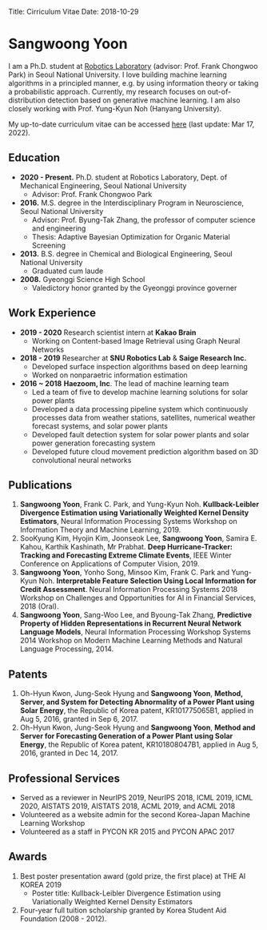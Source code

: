 Title: Cirriculum Vitae 
Date: 2018-10-29

Sangwoong Yoon
===================

I am a Ph.D. student at [Robotics Laboratory](http://robotics.snu.ac.kr/fcp/) (advisor: Prof. Frank Chongwoo Park) in Seoul National University.
I love building machine learning algorithms in a principled manner, e.g. by using information theory or taking a probabilistic approach.
Currently, my research focuses on out-of-distribution detection based on generative machine learning.
I am also closely working with Prof. Yung-Kyun Noh (Hanyang University).

My up-to-date curriculum vitae can be accessed [here]({filename}/pdfs/CV___Sangwoong_Yoon_v20220317.pdf) (last update: Mar 17, 2022).


## Education  



* **2020 - Present.** Ph.D. student at Robotics Laboratory, Dept. of Mechanical Engineering, Seoul National University
    - Advisor: Prof. Frank Chongwoo Park
* **2016.** M.S. degree in the Interdisciplinary Program in Neuroscience, Seoul National University   
    - Advisor: Prof. Byung-Tak Zhang, the professor of computer science and engineering  
    - Thesis: Adaptive Bayesian Optimization for Organic Material Screening  
* **2013\.** B.S. degree in Chemical and Biological Engineering, Seoul National University   
    - Graduated cum laude
* **2008\.** Gyeonggi Science High School
    - Valedictory honor granted by the Gyeonggi province governer


## Work Experience

* **2019 - 2020** Research scientist intern at **Kakao Brain**
    * Working on Content-based Image Retrieval using Graph Neural Networks
* **2018 - 2019** Researcher at **SNU Robotics Lab** & **Saige Research Inc.**
    * Developed surface inspection algorithms based on deep learning
    * Worked on nonparaetric information estimation
* **2016 ~ 2018** **Haezoom, Inc**. The lead of machine learning team
    * Led a team of five to develop machine learning solutions for solar power plants
    * Developed a data processing pipeline system which continuously processes data from weather stations, satellites, numerical weather forecast systems, and solar power plants
    * Developed fault detection system for solar power plants and solar power generation forecasting system
    * Developed future cloud movement prediction algorithm based on 3D convolutional neural networks

## Publications

1. **Sangwoong Yoon**, Frank C. Park, and Yung-Kyun Noh. **Kullback-Leibler Divergence Estimation using Variationally Weighted Kernel Density Estimators**, Neural Information Processing Systems Workshop on Information Theory and Machine Learning, 2019.
2. SooKyung Kim, Hyojin Kim, Joonseok Lee, **Sangwoong Yoon**, Samira E. Kahou, Karthik Kashinath, Mr Prabhat. **Deep Hurricane-Tracker: Tracking and Forecasting Extreme Climate Events**, IEEE Winter Conference on Applications of Computer Vision, 2019.
3. **Sangwoong Yoon**, Yonho Song, Minsoo Kim, Frank C. Park and Yung-Kyun Noh. **Interpretable Feature Selection Using Local Information for Credit Assessment**. Neural Information Processing Systems 2018 Workshop on Challenges and Opportunities for AI in Financial Services, 2018 (Oral).
4. **Sangwoong Yoon**, Sang-Woo Lee, and Byoung-Tak Zhang, **Predictive Property of Hidden Representations in Recurrent Neural Network Language Models**, Neural Information Processing Workshop Systems 2014 Workshop on Modern Machine Learning Methods and Natural Language Processing, 2014.


## Patents

1. Oh-Hyun Kwon, Jung-Seok Hyung and **Sangwoong Yoon**, **Method, Server, and System for Detecting Abnormality of a Power Plant using Solar Energy**, the Republic of Korea patent, KR101775065B1, applied in Aug 5, 2016, granted in Sep 6, 2017.
2. Oh-Hyun Kwon, Jung-Seok Hyung and **Sangwoong Yoon**, **Method and Server for Forecasting Generation of a Power Plant using Solar Energy**, the Republic of Korea patent, KR101808047B1, applied in Aug 5, 2016, granted in Dec 14, 2017.


## Professional Services

* Served as a reviewer in NeurIPS 2019, NeurIPS 2018, ICML 2019, ICML 2020, AISTATS 2019, AISTATS 2018, ACML 2019, and ACML 2018
* Volunteered as a website admin for the second Korea-Japan Machine Learning Workshop
* Volunteered as a staff in PYCON KR 2015 and PYCON APAC 2017


## Awards

1. Best poster presentation award (gold prize, the first place) at THE AI KOREA 2019
    * Poster title: Kullback-Leibler Divergence Estimation using Variationally Weighted Kernel Density Estimators
2. Four-year full tuition scholarship granted by Korea Student Aid Foundation (2008 - 2012).
